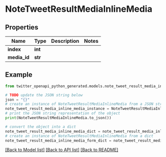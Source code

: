 # NoteTweetResultMediaInlineMedia


## Properties

Name | Type | Description | Notes
------------ | ------------- | ------------- | -------------
**index** | **int** |  | 
**media_id** | **str** |  | 

## Example

```python
from twitter_openapi_python_generated.models.note_tweet_result_media_inline_media import NoteTweetResultMediaInlineMedia

# TODO update the JSON string below
json = "{}"
# create an instance of NoteTweetResultMediaInlineMedia from a JSON string
note_tweet_result_media_inline_media_instance = NoteTweetResultMediaInlineMedia.from_json(json)
# print the JSON string representation of the object
print(NoteTweetResultMediaInlineMedia.to_json())

# convert the object into a dict
note_tweet_result_media_inline_media_dict = note_tweet_result_media_inline_media_instance.to_dict()
# create an instance of NoteTweetResultMediaInlineMedia from a dict
note_tweet_result_media_inline_media_form_dict = note_tweet_result_media_inline_media.from_dict(note_tweet_result_media_inline_media_dict)
```
[[Back to Model list]](../README.md#documentation-for-models) [[Back to API list]](../README.md#documentation-for-api-endpoints) [[Back to README]](../README.md)


